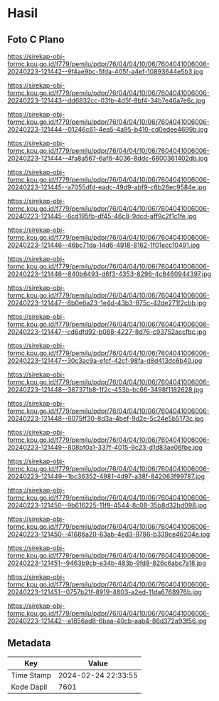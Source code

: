 # Hasil

## Foto C Plano

https://sirekap-obj-formc.kpu.go.id/f779/pemilu/pdpr/76/04/04/10/06/7604041006006-20240223-121442--9f4ae9bc-5fda-405f-a4ef-10893644e5b3.jpg

https://sirekap-obj-formc.kpu.go.id/f779/pemilu/pdpr/76/04/04/10/06/7604041006006-20240223-121443--dd6832cc-03fb-4d5f-9bf4-34b7e46a7e6c.jpg

https://sirekap-obj-formc.kpu.go.id/f779/pemilu/pdpr/76/04/04/10/06/7604041006006-20240223-121444--01246c61-4ea5-4a95-b410-cd0edee4699b.jpg

https://sirekap-obj-formc.kpu.go.id/f779/pemilu/pdpr/76/04/04/10/06/7604041006006-20240223-121444--4fa8a567-6af6-4036-8ddc-6800361402db.jpg

https://sirekap-obj-formc.kpu.go.id/f779/pemilu/pdpr/76/04/04/10/06/7604041006006-20240223-121445--a7055dfd-eadc-49d9-abf9-c6b26ec9584e.jpg

https://sirekap-obj-formc.kpu.go.id/f779/pemilu/pdpr/76/04/04/10/06/7604041006006-20240223-121445--6cd195fb-df45-46c8-9dcd-aff9c2f1c1fe.jpg

https://sirekap-obj-formc.kpu.go.id/f779/pemilu/pdpr/76/04/04/10/06/7604041006006-20240223-121446--46bc71da-14d6-4918-8162-1f01ecc10491.jpg

https://sirekap-obj-formc.kpu.go.id/f779/pemilu/pdpr/76/04/04/10/06/7604041006006-20240223-121446--840b6493-d6f3-4353-8296-4c8460944397.jpg

https://sirekap-obj-formc.kpu.go.id/f779/pemilu/pdpr/76/04/04/10/06/7604041006006-20240223-121447--8b0e6a23-1e4d-43b3-875c-42de271f2cbb.jpg

https://sirekap-obj-formc.kpu.go.id/f779/pemilu/pdpr/76/04/04/10/06/7604041006006-20240223-121447--cd6dfd92-b088-4227-8d76-c93752accfbc.jpg

https://sirekap-obj-formc.kpu.go.id/f779/pemilu/pdpr/76/04/04/10/06/7604041006006-20240223-121447--30c3ac9a-efcf-42cf-98fa-d8d413dc6b40.jpg

https://sirekap-obj-formc.kpu.go.id/f779/pemilu/pdpr/76/04/04/10/06/7604041006006-20240223-121448--387371b8-1f2c-453b-bc66-3498f1182628.jpg

https://sirekap-obj-formc.kpu.go.id/f779/pemilu/pdpr/76/04/04/10/06/7604041006006-20240223-121448--6075ff30-8d3a-4bef-9d2e-5c24e5b5173c.jpg

https://sirekap-obj-formc.kpu.go.id/f779/pemilu/pdpr/76/04/04/10/06/7604041006006-20240223-121449--808bf0a1-337f-4015-9c23-d1d83ae06fbe.jpg

https://sirekap-obj-formc.kpu.go.id/f779/pemilu/pdpr/76/04/04/10/06/7604041006006-20240223-121449--1bc36352-4981-4d97-a38f-842063f99787.jpg

https://sirekap-obj-formc.kpu.go.id/f779/pemilu/pdpr/76/04/04/10/06/7604041006006-20240223-121450--9b616225-11f9-4544-8c08-35b8d32bd098.jpg

https://sirekap-obj-formc.kpu.go.id/f779/pemilu/pdpr/76/04/04/10/06/7604041006006-20240223-121450--41686a20-63ab-4ed3-9786-b339ce46204e.jpg

https://sirekap-obj-formc.kpu.go.id/f779/pemilu/pdpr/76/04/04/10/06/7604041006006-20240223-121451--9463b9cb-e34b-483b-9fd8-826c6abc7a18.jpg

https://sirekap-obj-formc.kpu.go.id/f779/pemilu/pdpr/76/04/04/10/06/7604041006006-20240223-121451--0757b21f-8919-4803-a2ed-11da6768976b.jpg

https://sirekap-obj-formc.kpu.go.id/f779/pemilu/pdpr/76/04/04/10/06/7604041006006-20240223-121442--a1856ad8-6baa-40cb-aab4-86d372a93f56.jpg


## Metadata

| Key        | Value               |
| ---------- | ------------------- |
| Time Stamp | 2024-02-24 22:33:55 |
| Kode Dapil | 7601                |



